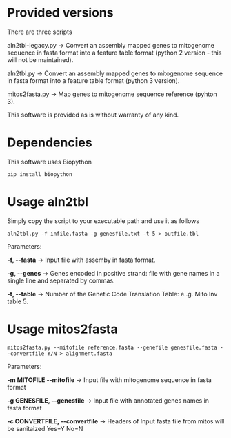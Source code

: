 # Provided versions

There are three scripts 

aln2tbl-legacy.py  -> Convert an assembly mapped genes to mitogenome sequence in fasta format into a feature table format (python 2 version - this will not be maintained).

aln2tbl.py  -> Convert an assembly mapped genes to mitogenome sequence in fasta format into a feature table format (python 3 version).

mitos2fasta.py  -> Map genes to mitogenome sequence reference (pyhton 3).


This software is provided as is without warranty of any kind.

# Dependencies

This software uses Biopython

```
pip install biopython
```

# Usage aln2tbl

Simply copy the script to your executable path and use it as follows

```
aln2tbl.py -f infile.fasta -g genesfile.txt -t 5 > outfile.tbl
```

Parameters:

**-f, --fasta** -> Input file with assemby in fasta format.

**-g, --genes** -> Genes encoded in positive strand: file with gene names in a single line and separated by commas.

**-t, --table** -> Number of the Genetic Code Translation Table: e..g. Mito Inv table 5.


# Usage mitos2fasta

```
mitos2fasta.py --mitofile reference.fasta --genefile genesfile.fasta --convertfile Y/N > alignment.fasta
```

Parameters:

**-m MITOFILE --mitofile** -> Input file with mitogenome sequence in fasta format

**-g GENESFILE, --genesfile** -> Input file with annotated genes names in fasta format

**-c CONVERTFILE, --convertfile** -> Headers of Input fasta file from mitos will be sanitaized Yes=Y No=N



